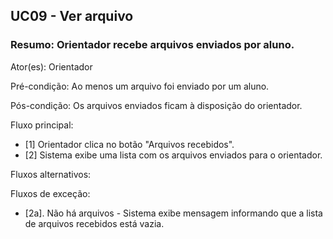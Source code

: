 
## UC09 - Ver arquivo

### Resumo: Orientador recebe arquivos enviados por aluno.

Ator(es): Orientador

Pré-condição: Ao menos um arquivo foi enviado por um aluno.

Pós-condição: Os arquivos enviados ficam à disposição do orientador.

Fluxo principal: 
- [1] Orientador clica no botão "Arquivos recebidos".
- [2] Sistema exibe uma lista com os arquivos enviados para o orientador.

Fluxos alternativos:

Fluxos de exceção:
- [2a]. Não há arquivos - Sistema exibe mensagem informando que a lista de arquivos recebidos está vazia.
